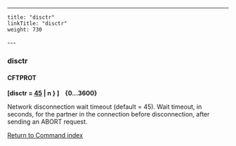 ---
    title: "disctr"
    linkTitle: "disctr"
    weight: 730
---<span id="disctr"></span>

### disctr

#### CFTPROT

****[disctr = <u>45</u> &#124; n } ]    {0...3600}****

Network disconnection wait timeout (default = 45). Wait
timeout, in seconds, for the partner in the connection before disconnection,
after sending an ABORT request.

[Return to Command index](../../)
